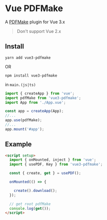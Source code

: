# Vue PDFMake

A [PDFMake](http://pdfmake.org/#/) plugin for Vue 3.x

> Don't support Vue 2.x

## Install

`yarn add vue3-pdfmake`

OR

`npm install vue3-pdfmake`

in `main.(js|ts)`

```js
import { createApp } from 'vue';
import pdfMake from 'vue3-pdfmake';
import App from './App.vue';

const app = createApp(App);
//...
app.use(pdfMake);
//...
app.mount('#app');
```

## Example

```html
<script setup>
  import { onMounted, inject } from 'vue';
  import { usePDF, Key } from 'vue3-pdfmake';

  const { create, get } = usePDF();

  onMounted(() => {

    create().download();
  });

  // get root pdfMake
  console.log(get());
</script>
```
